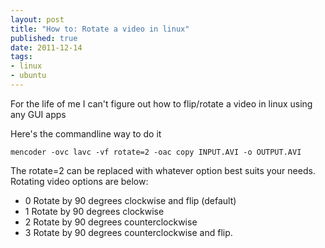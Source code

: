 ```yaml
--- 
layout: post
title: "How to: Rotate a video in linux"
published: true
date: 2011-12-14
tags: 
- linux
- ubuntu
---
```

For the life of me I can't figure out how to flip/rotate a video in linux using any GUI apps

Here's the commandline way to do it<br />

```
mencoder -ovc lavc -vf rotate=2 -oac copy INPUT.AVI -o OUTPUT.AVI
```

The rotate=2 can be replaced with whatever option best suits your needs. Rotating video options are below:

* 0 Rotate by 90 degrees clockwise and flip (default)
* 1 Rotate by 90 degrees clockwise
* 2 Rotate by 90 degrees counterclockwise
* 3 Rotate by 90 degrees counterclockwise and flip.

